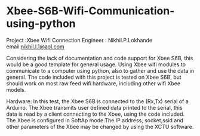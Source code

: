 # Xbee-S6B-Wifi-Communication-using-python

Project :Xbee Wifi Connection 
Engineer : Nikhil.P.Lokhande
email:nikhil.l.1@aol.com

Considering the lack of documentation and code support for Xbee S6B, this would be a good template for general usage.
Using Xbee wifi modules to communicate to a computer using python, also to gather and use the data in general. 
The code included with this project is tested on Xbee S6B, but should work on most raw feed wifi hardware, including other wifi Xbee models. 

Hardware:
In this test, the Xbee S6B is connected to the (Rx,Tx) serial of a Arduino. The Xbee transmits user defined data printed to the serial, this data is read by a client connecting to the Xbee, using the code included. The Xbee is configured in SoftAp mode.The IP address, socket,ssid and other parameters of the Xbee may be changed by using the XCTU software.  





